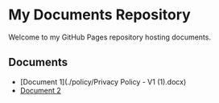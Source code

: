# My Documents Repository

Welcome to my GitHub Pages repository hosting documents.

## Documents

- [Document 1](./policy/Privacy Policy - V1 (1).docx)
- [Document 2](./document2/document2.pdf)
